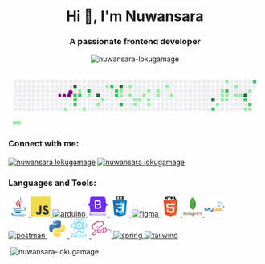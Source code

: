 
<!--
**Nuwansara-Lokugamage/Nuwansara-Lokugamage** is a ✨ _special_ ✨ repository because its `README.md` (this file) appears on your GitHub profile.

Here are some ideas to get you started:

- 🔭 I’m currently working on ...
- 🌱 I’m currently learning ...
- 👯 I’m looking to collaborate on ...
- 🤔 I’m looking for help with ...
- 💬 Ask me about ...
- 📫 How to reach me: ...
- 😄 Pronouns: ...
- ⚡ Fun fact: ...
-->

<h1 align="center">Hi 👋, I'm Nuwansara</h1>
<h3 align="center">A passionate frontend developer</h3>

<p align="center"> <img src="https://komarev.com/ghpvc/?username=nuwansara-lokugamage&label=Profile%20views&color=0e75b6&style=flat" alt="nuwansara-lokugamage" /> </p>
<svg viewBox="-16 -32 880 192" width="880" height="192" xmlns="http://www.w3.org/2000/svg"><style>@keyframes c0{1.69%{fill:var(--c1)}1.71%,to{fill:var(--ce)}}@keyframes c1{1.12%{fill:var(--c1)}1.14%,to{fill:var(--ce)}}@keyframes c2{10.75%{fill:var(--c1)}10.77%,to{fill:var(--ce)}}@keyframes c3{5.37%{fill:var(--c1)}5.39%,to{fill:var(--ce)}}@keyframes c4{72.79%{fill:var(--c4)}72.81%,to{fill:var(--ce)}}@keyframes c5{62.03%{fill:var(--c2)}62.05%,to{fill:var(--ce)}}@keyframes c6{62.31%{fill:var(--c2)}62.33%,to{fill:var(--ce)}}@keyframes c7{62.6%{fill:var(--c2)}62.62%,to{fill:var(--ce)}}@keyframes c8{5.94%{fill:var(--c1)}5.96%,to{fill:var(--ce)}}@keyframes c9{61.75%{fill:var(--c2)}61.77%,to{fill:var(--ce)}}@keyframes ca{9.62%{fill:var(--c1)}9.64%,to{fill:var(--ce)}}@keyframes cb{64.3%{fill:var(--c3)}64.32%,to{fill:var(--ce)}}@keyframes cc{6.79%{fill:var(--c1)}6.81%,to{fill:var(--ce)}}@keyframes cd{70.81%{fill:var(--c4)}70.83%,to{fill:var(--ce)}}@keyframes ce{8.49%{fill:var(--c1)}8.51%,to{fill:var(--ce)}}@keyframes cf{7.92%{fill:var(--c1)}7.94%,to{fill:var(--ce)}}@keyframes cg{14.72%{fill:var(--c1)}14.74%,to{fill:var(--ce)}}@keyframes ch{58.06%{fill:var(--c2)}58.08%,to{fill:var(--ce)}}@keyframes ci{58.63%{fill:var(--c2)}58.65%,to{fill:var(--ce)}}@keyframes cj{58.91%{fill:var(--c2)}58.93%,to{fill:var(--ce)}}@keyframes ck{68.83%{fill:var(--c4)}68.85%,to{fill:var(--ce)}}@keyframes cl{26.05%{fill:var(--c1)}26.07%,to{fill:var(--ce)}}@keyframes cm{26.34%{fill:var(--c1)}26.36%,to{fill:var(--ce)}}@keyframes cn{67.13%{fill:var(--c3)}67.15%,to{fill:var(--ce)}}@keyframes co{16.7%{fill:var(--c1)}16.72%,to{fill:var(--ce)}}@keyframes cp{17.27%{fill:var(--c1)}17.29%,to{fill:var(--ce)}}@keyframes cq{17.84%{fill:var(--c1)}17.86%,to{fill:var(--ce)}}@keyframes cr{27.75%{fill:var(--c1)}27.77%,to{fill:var(--ce)}}@keyframes cs{18.12%{fill:var(--c1)}18.14%,to{fill:var(--ce)}}@keyframes ct{19.82%{fill:var(--c1)}19.84%,to{fill:var(--ce)}}@keyframes cu{20.39%{fill:var(--c1)}20.41%,to{fill:var(--ce)}}@keyframes cv{18.69%{fill:var(--c1)}18.71%,to{fill:var(--ce)}}@keyframes cw{18.97%{fill:var(--c1)}18.99%,to{fill:var(--ce)}}@keyframes cx{20.95%{fill:var(--c1)}20.97%,to{fill:var(--ce)}}@keyframes cy{21.24%{fill:var(--c1)}21.26%,to{fill:var(--ce)}}@keyframes cz{22.94%{fill:var(--c1)}22.96%,to{fill:var(--ce)}}@keyframes c10{22.09%{fill:var(--c1)}22.11%,to{fill:var(--ce)}}@keyframes c11{82.14%{fill:var(--c4)}82.16%,to{fill:var(--ce)}}@keyframes c12{44.75%{fill:var(--c2)}44.77%,to{fill:var(--ce)}}@keyframes c13{32.85%{fill:var(--c1)}32.87%,to{fill:var(--ce)}}@keyframes c14{34.55%{fill:var(--c1)}34.57%,to{fill:var(--ce)}}@keyframes c15{34.27%{fill:var(--c1)}34.29%,to{fill:var(--ce)}}@keyframes c16{33.42%{fill:var(--c1)}33.44%,to{fill:var(--ce)}}@keyframes c17{35.4%{fill:var(--c1)}35.42%,to{fill:var(--ce)}}@keyframes c18{42.77%{fill:var(--c2)}42.79%,to{fill:var(--ce)}}@keyframes c19{33.98%{fill:var(--c1)}34%,to{fill:var(--ce)}}@keyframes c1a{33.7%{fill:var(--c1)}33.72%,to{fill:var(--ce)}}@keyframes c1b{36.25%{fill:var(--c1)}36.27%,to{fill:var(--ce)}}@keyframes c1c{36.82%{fill:var(--c1)}36.84%,to{fill:var(--ce)}}@keyframes c1d{37.1%{fill:var(--c1)}37.12%,to{fill:var(--ce)}}@keyframes c1e{84.41%{fill:var(--c4)}84.43%,to{fill:var(--ce)}}@keyframes c1f{41.07%{fill:var(--c2)}41.09%,to{fill:var(--ce)}}@keyframes c1g{39.93%{fill:var(--c1)}39.95%,to{fill:var(--ce)}}@keyframes c1h{37.95%{fill:var(--c1)}37.97%,to{fill:var(--ce)}}@keyframes c1i{40.5%{fill:var(--c2)}40.52%,to{fill:var(--ce)}}@keyframes c1j{39.65%{fill:var(--c1)}39.67%,to{fill:var(--ce)}}@keyframes c1k{49%{fill:var(--c2)}49.02%,to{fill:var(--ce)}}@keyframes u0{1.12%{transform:scale(0,1)}1.14%,1.69%{transform:scale(.03,1)}1.71%,5.37%{transform:scale(.05,1)}5.39%,5.94%{transform:scale(.08,1)}5.96%,6.79%{transform:scale(.11,1)}6.81%,7.92%{transform:scale(.13,1)}7.94%,8.49%{transform:scale(.16,1)}8.51%,9.62%{transform:scale(.18,1)}10.75%,9.64%{transform:scale(.21,1)}10.77%,14.72%{transform:scale(.24,1)}14.74%,16.7%{transform:scale(.26,1)}16.72%,17.27%{transform:scale(.29,1)}17.29%,17.84%{transform:scale(.32,1)}17.86%,18.12%{transform:scale(.34,1)}18.14%,18.69%{transform:scale(.37,1)}18.71%,18.97%{transform:scale(.39,1)}18.99%,19.82%{transform:scale(.42,1)}19.84%,20.39%{transform:scale(.45,1)}20.41%,20.95%{transform:scale(.47,1)}20.97%,21.24%{transform:scale(.5,1)}21.26%,22.09%{transform:scale(.53,1)}22.11%,22.94%{transform:scale(.55,1)}22.96%,26.05%{transform:scale(.58,1)}26.07%,26.34%{transform:scale(.61,1)}26.36%,27.75%{transform:scale(.63,1)}27.77%,32.85%{transform:scale(.66,1)}32.87%,33.42%{transform:scale(.68,1)}33.44%,33.7%{transform:scale(.71,1)}33.72%,33.98%{transform:scale(.74,1)}34%,34.27%{transform:scale(.76,1)}34.29%,34.55%{transform:scale(.79,1)}34.57%,35.4%{transform:scale(.82,1)}35.42%,36.25%{transform:scale(.84,1)}36.27%,36.82%{transform:scale(.87,1)}36.84%,37.1%{transform:scale(.89,1)}37.12%,37.95%{transform:scale(.92,1)}37.97%,39.65%{transform:scale(.95,1)}39.67%,39.93%{transform:scale(.97,1)}39.95%,to{transform:scale(1,1)}}@keyframes u1{40.5%{transform:scale(0,1)}40.52%,41.07%{transform:scale(.08,1)}41.09%,42.77%{transform:scale(.17,1)}42.79%,44.75%{transform:scale(.25,1)}44.77%,49%{transform:scale(.33,1)}49.02%,58.06%{transform:scale(.42,1)}58.08%,58.63%{transform:scale(.5,1)}58.65%,58.91%{transform:scale(.58,1)}58.93%,61.75%{transform:scale(.67,1)}61.77%,62.03%{transform:scale(.75,1)}62.05%,62.31%{transform:scale(.83,1)}62.33%,62.6%{transform:scale(.92,1)}62.62%,to{transform:scale(1,1)}}@keyframes u2{64.3%{transform:scale(0,1)}64.32%,67.13%{transform:scale(.5,1)}67.15%,to{transform:scale(1,1)}}@keyframes u3{68.83%{transform:scale(0,1)}68.85%,70.81%{transform:scale(.2,1)}70.83%,72.79%{transform:scale(.4,1)}72.81%,82.14%{transform:scale(.6,1)}82.16%,84.41%{transform:scale(.8,1)}84.43%,to{transform:scale(1,1)}}@keyframes s0{0%,99.72%{transform:translate(0,-16px)}.28%{transform:translate(0,0)}.57%{transform:translate(16px,0)}1.13%{transform:translate(16px,32px)}1.42%{transform:translate(0,32px)}1.7%{transform:translate(0,48px)}5.1%{transform:translate(192px,48px)}12.18%,5.38%{transform:translate(192px,32px)}13.03%,6.23%{transform:translate(240px,32px)}6.52%{transform:translate(240px,48px)}60.91%,7.08%,71.1%{transform:translate(272px,48px)}7.37%{transform:translate(272px,64px)}7.93%{transform:translate(304px,64px)}8.22%{transform:translate(304px,80px)}9.35%{transform:translate(240px,80px)}9.63%{transform:translate(240px,96px)}10.76%{transform:translate(176px,96px)}11.05%{transform:translate(176px,80px)}11.33%{transform:translate(192px,80px)}13.31%{transform:translate(240px,16px)}14.73%{transform:translate(320px,16px)}15.01%{transform:translate(320px,0)}16.43%{transform:translate(400px,0)}17.28%{transform:translate(400px,48px)}17.56%,27.2%{transform:translate(416px,48px)}17.85%{transform:translate(416px,64px)}18.7%{transform:translate(464px,64px)}18.98%{transform:translate(464px,80px)}19.26%{transform:translate(448px,80px)}19.83%{transform:translate(448px,48px)}20.11%{transform:translate(464px,48px)}20.4%{transform:translate(464px,32px)}20.96%{transform:translate(496px,32px)}21.25%{transform:translate(496px,48px)}22.1%{transform:translate(544px,48px)}22.66%{transform:translate(544px,16px)}25.5%,68.56%{transform:translate(384px,16px)}25.78%{transform:translate(384px,32px)}26.06%,66.29%{transform:translate(368px,32px)}26.35%{transform:translate(368px,48px)}27.76%{transform:translate(416px,80px)}33.14%{transform:translate(720px,80px)}33.43%{transform:translate(720px,64px)}33.71%{transform:translate(736px,64px)}33.99%{transform:translate(736px,48px)}34.28%{transform:translate(720px,48px)}34.84%{transform:translate(720px,16px)}35.13%{transform:translate(736px,16px)}35.41%{transform:translate(736px,0)}35.98%{transform:translate(768px,0)}36.83%{transform:translate(768px,48px)}37.11%{transform:translate(784px,48px)}37.39%,41.93%{transform:translate(784px,32px)}38.24%{transform:translate(832px,32px)}39.38%,47.31%{transform:translate(832px,96px)}39.94%{transform:translate(800px,96px)}40.23%{transform:translate(800px,80px)}40.51%{transform:translate(816px,80px)}40.79%{transform:translate(816px,64px)}41.36%{transform:translate(784px,64px)}43.34%{transform:translate(704px,32px)}44.19%{transform:translate(704px,80px)}44.48%{transform:translate(688px,80px)}44.76%{transform:translate(688px,96px)}49.01%{transform:translate(832px,0)}57.79%{transform:translate(336px,0)}58.07%{transform:translate(336px,16px)}58.36%{transform:translate(352px,16px)}58.92%{transform:translate(352px,48px)}59.21%{transform:translate(336px,48px)}59.49%{transform:translate(336px,32px)}60.62%{transform:translate(272px,32px)}62.04%{transform:translate(208px,48px)}62.61%{transform:translate(208px,80px)}63.46%{transform:translate(256px,80px)}64.31%{transform:translate(256px,32px)}67.14%{transform:translate(368px,80px)}67.42%{transform:translate(384px,80px)}70.25%{transform:translate(288px,16px)}70.82%{transform:translate(288px,48px)}71.67%{transform:translate(272px,16px)}72.8%{transform:translate(208px,16px)}73.09%{transform:translate(208px,32px)}81.59%{transform:translate(688px,32px)}82.15%{transform:translate(688px,64px)}84.14%{transform:translate(800px,64px)}84.42%{transform:translate(800px,48px)}96.03%{transform:translate(144px,48px)}96.32%{transform:translate(144px,32px)}96.6%{transform:translate(128px,32px)}96.88%{transform:translate(128px,16px)}97.73%{transform:translate(80px,16px)}98.3%{transform:translate(80px,-16px)}}@keyframes s1{0%,99.72%{transform:translate(16px,-16px)}.28%{transform:translate(0,-16px)}.57%{transform:translate(0,0)}.85%{transform:translate(16px,0)}1.42%{transform:translate(16px,32px)}1.7%{transform:translate(0,32px)}1.98%{transform:translate(0,48px)}5.38%{transform:translate(192px,48px)}12.46%,5.67%{transform:translate(192px,32px)}13.31%,6.52%{transform:translate(240px,32px)}6.8%{transform:translate(240px,48px)}61.19%,7.37%,71.39%{transform:translate(272px,48px)}7.65%{transform:translate(272px,64px)}8.22%{transform:translate(304px,64px)}8.5%{transform:translate(304px,80px)}9.63%{transform:translate(240px,80px)}9.92%{transform:translate(240px,96px)}11.05%{transform:translate(176px,96px)}11.33%{transform:translate(176px,80px)}11.61%{transform:translate(192px,80px)}13.6%{transform:translate(240px,16px)}15.01%{transform:translate(320px,16px)}15.3%{transform:translate(320px,0)}16.71%{transform:translate(400px,0)}17.56%{transform:translate(400px,48px)}17.85%,27.48%{transform:translate(416px,48px)}18.13%{transform:translate(416px,64px)}18.98%{transform:translate(464px,64px)}19.26%{transform:translate(464px,80px)}19.55%{transform:translate(448px,80px)}20.11%{transform:translate(448px,48px)}20.4%{transform:translate(464px,48px)}20.68%{transform:translate(464px,32px)}21.25%{transform:translate(496px,32px)}21.53%{transform:translate(496px,48px)}22.38%{transform:translate(544px,48px)}22.95%{transform:translate(544px,16px)}25.78%,68.84%{transform:translate(384px,16px)}26.06%{transform:translate(384px,32px)}26.35%,66.57%{transform:translate(368px,32px)}26.63%{transform:translate(368px,48px)}28.05%{transform:translate(416px,80px)}33.43%{transform:translate(720px,80px)}33.71%{transform:translate(720px,64px)}33.99%{transform:translate(736px,64px)}34.28%{transform:translate(736px,48px)}34.56%{transform:translate(720px,48px)}35.13%{transform:translate(720px,16px)}35.41%{transform:translate(736px,16px)}35.69%{transform:translate(736px,0)}36.26%{transform:translate(768px,0)}37.11%{transform:translate(768px,48px)}37.39%{transform:translate(784px,48px)}37.68%,42.21%{transform:translate(784px,32px)}38.53%{transform:translate(832px,32px)}39.66%,47.59%{transform:translate(832px,96px)}40.23%{transform:translate(800px,96px)}40.51%{transform:translate(800px,80px)}40.79%{transform:translate(816px,80px)}41.08%{transform:translate(816px,64px)}41.64%{transform:translate(784px,64px)}43.63%{transform:translate(704px,32px)}44.48%{transform:translate(704px,80px)}44.76%{transform:translate(688px,80px)}45.04%{transform:translate(688px,96px)}49.29%{transform:translate(832px,0)}58.07%{transform:translate(336px,0)}58.36%{transform:translate(336px,16px)}58.64%{transform:translate(352px,16px)}59.21%{transform:translate(352px,48px)}59.49%{transform:translate(336px,48px)}59.77%{transform:translate(336px,32px)}60.91%{transform:translate(272px,32px)}62.32%{transform:translate(208px,48px)}62.89%{transform:translate(208px,80px)}63.74%{transform:translate(256px,80px)}64.59%{transform:translate(256px,32px)}67.42%{transform:translate(368px,80px)}67.71%{transform:translate(384px,80px)}70.54%{transform:translate(288px,16px)}71.1%{transform:translate(288px,48px)}71.95%{transform:translate(272px,16px)}73.09%{transform:translate(208px,16px)}73.37%{transform:translate(208px,32px)}81.87%{transform:translate(688px,32px)}82.44%{transform:translate(688px,64px)}84.42%{transform:translate(800px,64px)}84.7%{transform:translate(800px,48px)}96.32%{transform:translate(144px,48px)}96.6%{transform:translate(144px,32px)}96.88%{transform:translate(128px,32px)}97.17%{transform:translate(128px,16px)}98.02%{transform:translate(80px,16px)}98.58%{transform:translate(80px,-16px)}}@keyframes s2{0%,99.72%{transform:translate(32px,-16px)}.57%{transform:translate(0,-16px)}.85%{transform:translate(0,0)}1.13%{transform:translate(16px,0)}1.7%{transform:translate(16px,32px)}1.98%{transform:translate(0,32px)}2.27%{transform:translate(0,48px)}5.67%{transform:translate(192px,48px)}12.75%,5.95%{transform:translate(192px,32px)}13.6%,6.8%{transform:translate(240px,32px)}7.08%{transform:translate(240px,48px)}61.47%,7.65%,71.67%{transform:translate(272px,48px)}7.93%{transform:translate(272px,64px)}8.5%{transform:translate(304px,64px)}8.78%{transform:translate(304px,80px)}9.92%{transform:translate(240px,80px)}10.2%{transform:translate(240px,96px)}11.33%{transform:translate(176px,96px)}11.61%{transform:translate(176px,80px)}11.9%{transform:translate(192px,80px)}13.88%{transform:translate(240px,16px)}15.3%{transform:translate(320px,16px)}15.58%{transform:translate(320px,0)}17%{transform:translate(400px,0)}17.85%{transform:translate(400px,48px)}18.13%,27.76%{transform:translate(416px,48px)}18.41%{transform:translate(416px,64px)}19.26%{transform:translate(464px,64px)}19.55%{transform:translate(464px,80px)}19.83%{transform:translate(448px,80px)}20.4%{transform:translate(448px,48px)}20.68%{transform:translate(464px,48px)}20.96%{transform:translate(464px,32px)}21.53%{transform:translate(496px,32px)}21.81%{transform:translate(496px,48px)}22.66%{transform:translate(544px,48px)}23.23%{transform:translate(544px,16px)}26.06%,69.12%{transform:translate(384px,16px)}26.35%{transform:translate(384px,32px)}26.63%,66.86%{transform:translate(368px,32px)}26.91%{transform:translate(368px,48px)}28.33%{transform:translate(416px,80px)}33.71%{transform:translate(720px,80px)}33.99%{transform:translate(720px,64px)}34.28%{transform:translate(736px,64px)}34.56%{transform:translate(736px,48px)}34.84%{transform:translate(720px,48px)}35.41%{transform:translate(720px,16px)}35.69%{transform:translate(736px,16px)}35.98%{transform:translate(736px,0)}36.54%{transform:translate(768px,0)}37.39%{transform:translate(768px,48px)}37.68%{transform:translate(784px,48px)}37.96%,42.49%{transform:translate(784px,32px)}38.81%{transform:translate(832px,32px)}39.94%,47.88%{transform:translate(832px,96px)}40.51%{transform:translate(800px,96px)}40.79%{transform:translate(800px,80px)}41.08%{transform:translate(816px,80px)}41.36%{transform:translate(816px,64px)}41.93%{transform:translate(784px,64px)}43.91%{transform:translate(704px,32px)}44.76%{transform:translate(704px,80px)}45.04%{transform:translate(688px,80px)}45.33%{transform:translate(688px,96px)}49.58%{transform:translate(832px,0)}58.36%{transform:translate(336px,0)}58.64%{transform:translate(336px,16px)}58.92%{transform:translate(352px,16px)}59.49%{transform:translate(352px,48px)}59.77%{transform:translate(336px,48px)}60.06%{transform:translate(336px,32px)}61.19%{transform:translate(272px,32px)}62.61%{transform:translate(208px,48px)}63.17%{transform:translate(208px,80px)}64.02%{transform:translate(256px,80px)}64.87%{transform:translate(256px,32px)}67.71%{transform:translate(368px,80px)}67.99%{transform:translate(384px,80px)}70.82%{transform:translate(288px,16px)}71.39%{transform:translate(288px,48px)}72.24%{transform:translate(272px,16px)}73.37%{transform:translate(208px,16px)}73.65%{transform:translate(208px,32px)}82.15%{transform:translate(688px,32px)}82.72%{transform:translate(688px,64px)}84.7%{transform:translate(800px,64px)}84.99%{transform:translate(800px,48px)}96.6%{transform:translate(144px,48px)}96.88%{transform:translate(144px,32px)}97.17%{transform:translate(128px,32px)}97.45%{transform:translate(128px,16px)}98.3%{transform:translate(80px,16px)}98.87%{transform:translate(80px,-16px)}}@keyframes s3{0%,99.72%{transform:translate(48px,-16px)}.85%{transform:translate(0,-16px)}1.13%{transform:translate(0,0)}1.42%{transform:translate(16px,0)}1.98%{transform:translate(16px,32px)}2.27%{transform:translate(0,32px)}2.55%{transform:translate(0,48px)}5.95%{transform:translate(192px,48px)}13.03%,6.23%{transform:translate(192px,32px)}13.88%,7.08%{transform:translate(240px,32px)}7.37%{transform:translate(240px,48px)}61.76%,7.93%,71.95%{transform:translate(272px,48px)}8.22%{transform:translate(272px,64px)}8.78%{transform:translate(304px,64px)}9.07%{transform:translate(304px,80px)}10.2%{transform:translate(240px,80px)}10.48%{transform:translate(240px,96px)}11.61%{transform:translate(176px,96px)}11.9%{transform:translate(176px,80px)}12.18%{transform:translate(192px,80px)}14.16%{transform:translate(240px,16px)}15.58%{transform:translate(320px,16px)}15.86%{transform:translate(320px,0)}17.28%{transform:translate(400px,0)}18.13%{transform:translate(400px,48px)}18.41%,28.05%{transform:translate(416px,48px)}18.7%{transform:translate(416px,64px)}19.55%{transform:translate(464px,64px)}19.83%{transform:translate(464px,80px)}20.11%{transform:translate(448px,80px)}20.68%{transform:translate(448px,48px)}20.96%{transform:translate(464px,48px)}21.25%{transform:translate(464px,32px)}21.81%{transform:translate(496px,32px)}22.1%{transform:translate(496px,48px)}22.95%{transform:translate(544px,48px)}23.51%{transform:translate(544px,16px)}26.35%,69.41%{transform:translate(384px,16px)}26.63%{transform:translate(384px,32px)}26.91%,67.14%{transform:translate(368px,32px)}27.2%{transform:translate(368px,48px)}28.61%{transform:translate(416px,80px)}33.99%{transform:translate(720px,80px)}34.28%{transform:translate(720px,64px)}34.56%{transform:translate(736px,64px)}34.84%{transform:translate(736px,48px)}35.13%{transform:translate(720px,48px)}35.69%{transform:translate(720px,16px)}35.98%{transform:translate(736px,16px)}36.26%{transform:translate(736px,0)}36.83%{transform:translate(768px,0)}37.68%{transform:translate(768px,48px)}37.96%{transform:translate(784px,48px)}38.24%,42.78%{transform:translate(784px,32px)}39.09%{transform:translate(832px,32px)}40.23%,48.16%{transform:translate(832px,96px)}40.79%{transform:translate(800px,96px)}41.08%{transform:translate(800px,80px)}41.36%{transform:translate(816px,80px)}41.64%{transform:translate(816px,64px)}42.21%{transform:translate(784px,64px)}44.19%{transform:translate(704px,32px)}45.04%{transform:translate(704px,80px)}45.33%{transform:translate(688px,80px)}45.61%{transform:translate(688px,96px)}49.86%{transform:translate(832px,0)}58.64%{transform:translate(336px,0)}58.92%{transform:translate(336px,16px)}59.21%{transform:translate(352px,16px)}59.77%{transform:translate(352px,48px)}60.06%{transform:translate(336px,48px)}60.34%{transform:translate(336px,32px)}61.47%{transform:translate(272px,32px)}62.89%{transform:translate(208px,48px)}63.46%{transform:translate(208px,80px)}64.31%{transform:translate(256px,80px)}65.16%{transform:translate(256px,32px)}67.99%{transform:translate(368px,80px)}68.27%{transform:translate(384px,80px)}71.1%{transform:translate(288px,16px)}71.67%{transform:translate(288px,48px)}72.52%{transform:translate(272px,16px)}73.65%{transform:translate(208px,16px)}73.94%{transform:translate(208px,32px)}82.44%{transform:translate(688px,32px)}83%{transform:translate(688px,64px)}84.99%{transform:translate(800px,64px)}85.27%{transform:translate(800px,48px)}96.88%{transform:translate(144px,48px)}97.17%{transform:translate(144px,32px)}97.45%{transform:translate(128px,32px)}97.73%{transform:translate(128px,16px)}98.58%{transform:translate(80px,16px)}99.15%{transform:translate(80px,-16px)}}:root{--cb:#1b1f230a;--cs:purple;--ce:#ebedf0;--c0:#ebedf0;--c1:#9be9a8;--c2:#40c463;--c3:#30a14e;--c4:#216e39}@media (prefers-color-scheme:dark){:root{--cb:#1b1f230a;--cs:purple;--ce:#161b22;--c1:#01311f;--c2:#034525;--c3:#0f6d31;--c4:#00c647}}.c{shape-rendering:geometricPrecision;rx:2;ry:2;fill:var(--ce);stroke-width:1px;stroke:var(--cb);animation:none 35300ms linear infinite}.c.c0{fill:var(--c1);animation-name:c0}.c.c1,.c.c2,.c.c3{fill:var(--c1);animation-name:c1}.c.c2,.c.c3{animation-name:c2}.c.c3{animation-name:c3}.c.c4{fill:var(--c4);animation-name:c4}.c.c5,.c.c6,.c.c7{fill:var(--c2);animation-name:c5}.c.c6,.c.c7{animation-name:c6}.c.c7{animation-name:c7}.c.c8{fill:var(--c1);animation-name:c8}.c.c9{fill:var(--c2);animation-name:c9}.c.ca{fill:var(--c1);animation-name:ca}.c.cb{fill:var(--c3);animation-name:cb}.c.cc{fill:var(--c1);animation-name:cc}.c.cd{fill:var(--c4);animation-name:cd}.c.ce,.c.cf,.c.cg{fill:var(--c1);animation-name:ce}.c.cf,.c.cg{animation-name:cf}.c.cg{animation-name:cg}.c.ch,.c.ci,.c.cj{fill:var(--c2);animation-name:ch}.c.ci,.c.cj{animation-name:ci}.c.cj{animation-name:cj}.c.ck{fill:var(--c4);animation-name:ck}.c.cl,.c.cm{fill:var(--c1);animation-name:cl}.c.cm{animation-name:cm}.c.cn{fill:var(--c3);animation-name:cn}.c.co{fill:var(--c1);animation-name:co}.c.cp,.c.cq,.c.cr{fill:var(--c1);animation-name:cp}.c.cq,.c.cr{animation-name:cq}.c.cr{animation-name:cr}.c.cs,.c.ct,.c.cu{fill:var(--c1);animation-name:cs}.c.ct,.c.cu{animation-name:ct}.c.cu{animation-name:cu}.c.cv,.c.cw,.c.cx{fill:var(--c1);animation-name:cv}.c.cw,.c.cx{animation-name:cw}.c.cx{animation-name:cx}.c.c10,.c.cy,.c.cz{fill:var(--c1);animation-name:cy}.c.c10,.c.cz{animation-name:cz}.c.c10{animation-name:c10}.c.c11{fill:var(--c4);animation-name:c11}.c.c12{fill:var(--c2);animation-name:c12}.c.c13,.c.c14{fill:var(--c1);animation-name:c13}.c.c14{animation-name:c14}.c.c15,.c.c16,.c.c17{fill:var(--c1);animation-name:c15}.c.c16,.c.c17{animation-name:c16}.c.c17{animation-name:c17}.c.c18{fill:var(--c2);animation-name:c18}.c.c19,.c.c1a{fill:var(--c1);animation-name:c19}.c.c1a{animation-name:c1a}.c.c1b,.c.c1c,.c.c1d{fill:var(--c1);animation-name:c1b}.c.c1c,.c.c1d{animation-name:c1c}.c.c1d{animation-name:c1d}.c.c1e{fill:var(--c4);animation-name:c1e}.c.c1f{fill:var(--c2);animation-name:c1f}.c.c1g,.c.c1h{fill:var(--c1);animation-name:c1g}.c.c1h{animation-name:c1h}.c.c1i{fill:var(--c2);animation-name:c1i}.c.c1j{fill:var(--c1);animation-name:c1j}.c.c1k{fill:var(--c2);animation-name:c1k}.s,.u{animation:none linear 35300ms infinite}.u,.u.u0{transform-origin:0 0}.u{transform:scale(0,1)}.u.u0{fill:var(--c1);animation-name:u0}.u.u1{fill:var(--c2);animation-name:u1;transform-origin:565.3px 0}.u.u2{fill:var(--c3);animation-name:u2;transform-origin:743.9px 0}.u.u3{fill:var(--c4);animation-name:u3;transform-origin:773.6px 0}.s{shape-rendering:geometricPrecision;fill:var(--cs)}.s.s0{transform:translate(0,-16px);animation-name:s0}.s.s1{transform:translate(16px,-16px);animation-name:s1}.s.s2{transform:translate(32px,-16px);animation-name:s2}.s.s3{transform:translate(48px,-16px);animation-name:s3}</style><rect class="c" x="2" y="2" width="12" height="12"/><rect class="c" x="2" y="18" width="12" height="12"/><rect class="c" x="2" y="34" width="12" height="12"/><rect class="c c0" x="2" y="50" width="12" height="12"/><rect class="c" x="2" y="66" width="12" height="12"/><rect class="c" x="2" y="82" width="12" height="12"/><rect class="c" x="2" y="98" width="12" height="12"/><rect class="c" x="18" y="2" width="12" height="12"/><rect class="c" x="18" y="18" width="12" height="12"/><rect class="c c1" x="18" y="34" width="12" height="12"/><rect class="c" x="18" y="50" width="12" height="12"/><rect class="c" x="18" y="66" width="12" height="12"/><rect class="c" x="18" y="82" width="12" height="12"/><rect class="c" x="18" y="98" width="12" height="12"/><rect class="c" x="34" y="2" width="12" height="12"/><rect class="c" x="34" y="18" width="12" height="12"/><rect class="c" x="34" y="34" width="12" height="12"/><rect class="c" x="34" y="50" width="12" height="12"/><rect class="c" x="34" y="66" width="12" height="12"/><rect class="c" x="34" y="82" width="12" height="12"/><rect class="c" x="34" y="98" width="12" height="12"/><rect class="c" x="50" y="2" width="12" height="12"/><rect class="c" x="50" y="18" width="12" height="12"/><rect class="c" x="50" y="34" width="12" height="12"/><rect class="c" x="50" y="50" width="12" height="12"/><rect class="c" x="50" y="66" width="12" height="12"/><rect class="c" x="50" y="82" width="12" height="12"/><rect class="c" x="50" y="98" width="12" height="12"/><rect class="c" x="66" y="2" width="12" height="12"/><rect class="c" x="66" y="18" width="12" height="12"/><rect class="c" x="66" y="34" width="12" height="12"/><rect class="c" x="66" y="50" width="12" height="12"/><rect class="c" x="66" y="66" width="12" height="12"/><rect class="c" x="66" y="82" width="12" height="12"/><rect class="c" x="66" y="98" width="12" height="12"/><rect class="c" x="82" y="2" width="12" height="12"/><rect class="c" x="82" y="18" width="12" height="12"/><rect class="c" x="82" y="34" width="12" height="12"/><rect class="c" x="82" y="50" width="12" height="12"/><rect class="c" x="82" y="66" width="12" height="12"/><rect class="c" x="82" y="82" width="12" height="12"/><rect class="c" x="82" y="98" width="12" height="12"/><rect class="c" x="98" y="2" width="12" height="12"/><rect class="c" x="98" y="18" width="12" height="12"/><rect class="c" x="98" y="34" width="12" height="12"/><rect class="c" x="98" y="50" width="12" height="12"/><rect class="c" x="98" y="66" width="12" height="12"/><rect class="c" x="98" y="82" width="12" height="12"/><rect class="c" x="98" y="98" width="12" height="12"/><rect class="c" x="114" y="2" width="12" height="12"/><rect class="c" x="114" y="18" width="12" height="12"/><rect class="c" x="114" y="34" width="12" height="12"/><rect class="c" x="114" y="50" width="12" height="12"/><rect class="c" x="114" y="66" width="12" height="12"/><rect class="c" x="114" y="82" width="12" height="12"/><rect class="c" x="114" y="98" width="12" height="12"/><rect class="c" x="130" y="2" width="12" height="12"/><rect class="c" x="130" y="18" width="12" height="12"/><rect class="c" x="130" y="34" width="12" height="12"/><rect class="c" x="130" y="50" width="12" height="12"/><rect class="c" x="130" y="66" width="12" height="12"/><rect class="c" x="130" y="82" width="12" height="12"/><rect class="c" x="130" y="98" width="12" height="12"/><rect class="c" x="146" y="2" width="12" height="12"/><rect class="c" x="146" y="18" width="12" height="12"/><rect class="c" x="146" y="34" width="12" height="12"/><rect class="c" x="146" y="50" width="12" height="12"/><rect class="c" x="146" y="66" width="12" height="12"/><rect class="c" x="146" y="82" width="12" height="12"/><rect class="c" x="146" y="98" width="12" height="12"/><rect class="c" x="162" y="2" width="12" height="12"/><rect class="c" x="162" y="18" width="12" height="12"/><rect class="c" x="162" y="34" width="12" height="12"/><rect class="c" x="162" y="50" width="12" height="12"/><rect class="c" x="162" y="66" width="12" height="12"/><rect class="c" x="162" y="82" width="12" height="12"/><rect class="c" x="162" y="98" width="12" height="12"/><rect class="c" x="178" y="2" width="12" height="12"/><rect class="c" x="178" y="18" width="12" height="12"/><rect class="c" x="178" y="34" width="12" height="12"/><rect class="c" x="178" y="50" width="12" height="12"/><rect class="c" x="178" y="66" width="12" height="12"/><rect class="c" x="178" y="82" width="12" height="12"/><rect class="c c2" x="178" y="98" width="12" height="12"/><rect class="c" x="194" y="2" width="12" height="12"/><rect class="c" x="194" y="18" width="12" height="12"/><rect class="c c3" x="194" y="34" width="12" height="12"/><rect class="c" x="194" y="50" width="12" height="12"/><rect class="c" x="194" y="66" width="12" height="12"/><rect class="c" x="194" y="82" width="12" height="12"/><rect class="c" x="194" y="98" width="12" height="12"/><rect class="c" x="210" y="2" width="12" height="12"/><rect class="c c4" x="210" y="18" width="12" height="12"/><rect class="c" x="210" y="34" width="12" height="12"/><rect class="c c5" x="210" y="50" width="12" height="12"/><rect class="c c6" x="210" y="66" width="12" height="12"/><rect class="c c7" x="210" y="82" width="12" height="12"/><rect class="c" x="210" y="98" width="12" height="12"/><rect class="c" x="226" y="2" width="12" height="12"/><rect class="c" x="226" y="18" width="12" height="12"/><rect class="c c8" x="226" y="34" width="12" height="12"/><rect class="c c9" x="226" y="50" width="12" height="12"/><rect class="c" x="226" y="66" width="12" height="12"/><rect class="c" x="226" y="82" width="12" height="12"/><rect class="c" x="226" y="98" width="12" height="12"/><rect class="c" x="242" y="2" width="12" height="12"/><rect class="c" x="242" y="18" width="12" height="12"/><rect class="c" x="242" y="34" width="12" height="12"/><rect class="c" x="242" y="50" width="12" height="12"/><rect class="c" x="242" y="66" width="12" height="12"/><rect class="c" x="242" y="82" width="12" height="12"/><rect class="c ca" x="242" y="98" width="12" height="12"/><rect class="c" x="258" y="2" width="12" height="12"/><rect class="c" x="258" y="18" width="12" height="12"/><rect class="c cb" x="258" y="34" width="12" height="12"/><rect class="c cc" x="258" y="50" width="12" height="12"/><rect class="c" x="258" y="66" width="12" height="12"/><rect class="c" x="258" y="82" width="12" height="12"/><rect class="c" x="258" y="98" width="12" height="12"/><rect class="c" x="274" y="2" width="12" height="12"/><rect class="c" x="274" y="18" width="12" height="12"/><rect class="c" x="274" y="34" width="12" height="12"/><rect class="c" x="274" y="50" width="12" height="12"/><rect class="c" x="274" y="66" width="12" height="12"/><rect class="c" x="274" y="82" width="12" height="12"/><rect class="c" x="274" y="98" width="12" height="12"/><rect class="c" x="290" y="2" width="12" height="12"/><rect class="c" x="290" y="18" width="12" height="12"/><rect class="c" x="290" y="34" width="12" height="12"/><rect class="c cd" x="290" y="50" width="12" height="12"/><rect class="c" x="290" y="66" width="12" height="12"/><rect class="c ce" x="290" y="82" width="12" height="12"/><rect class="c" x="290" y="98" width="12" height="12"/><rect class="c" x="306" y="2" width="12" height="12"/><rect class="c" x="306" y="18" width="12" height="12"/><rect class="c" x="306" y="34" width="12" height="12"/><rect class="c" x="306" y="50" width="12" height="12"/><rect class="c cf" x="306" y="66" width="12" height="12"/><rect class="c" x="306" y="82" width="12" height="12"/><rect class="c" x="306" y="98" width="12" height="12"/><rect class="c" x="322" y="2" width="12" height="12"/><rect class="c cg" x="322" y="18" width="12" height="12"/><rect class="c" x="322" y="34" width="12" height="12"/><rect class="c" x="322" y="50" width="12" height="12"/><rect class="c" x="322" y="66" width="12" height="12"/><rect class="c" x="322" y="82" width="12" height="12"/><rect class="c" x="322" y="98" width="12" height="12"/><rect class="c" x="338" y="2" width="12" height="12"/><rect class="c ch" x="338" y="18" width="12" height="12"/><rect class="c" x="338" y="34" width="12" height="12"/><rect class="c" x="338" y="50" width="12" height="12"/><rect class="c" x="338" y="66" width="12" height="12"/><rect class="c" x="338" y="82" width="12" height="12"/><rect class="c" x="338" y="98" width="12" height="12"/><rect class="c" x="354" y="2" width="12" height="12"/><rect class="c" x="354" y="18" width="12" height="12"/><rect class="c ci" x="354" y="34" width="12" height="12"/><rect class="c cj" x="354" y="50" width="12" height="12"/><rect class="c" x="354" y="66" width="12" height="12"/><rect class="c" x="354" y="82" width="12" height="12"/><rect class="c" x="354" y="98" width="12" height="12"/><rect class="c" x="370" y="2" width="12" height="12"/><rect class="c ck" x="370" y="18" width="12" height="12"/><rect class="c cl" x="370" y="34" width="12" height="12"/><rect class="c cm" x="370" y="50" width="12" height="12"/><rect class="c" x="370" y="66" width="12" height="12"/><rect class="c cn" x="370" y="82" width="12" height="12"/><rect class="c" x="370" y="98" width="12" height="12"/><rect class="c" x="386" y="2" width="12" height="12"/><rect class="c" x="386" y="18" width="12" height="12"/><rect class="c" x="386" y="34" width="12" height="12"/><rect class="c" x="386" y="50" width="12" height="12"/><rect class="c" x="386" y="66" width="12" height="12"/><rect class="c" x="386" y="82" width="12" height="12"/><rect class="c" x="386" y="98" width="12" height="12"/><rect class="c" x="402" y="2" width="12" height="12"/><rect class="c co" x="402" y="18" width="12" height="12"/><rect class="c" x="402" y="34" width="12" height="12"/><rect class="c cp" x="402" y="50" width="12" height="12"/><rect class="c" x="402" y="66" width="12" height="12"/><rect class="c" x="402" y="82" width="12" height="12"/><rect class="c" x="402" y="98" width="12" height="12"/><rect class="c" x="418" y="2" width="12" height="12"/><rect class="c" x="418" y="18" width="12" height="12"/><rect class="c" x="418" y="34" width="12" height="12"/><rect class="c" x="418" y="50" width="12" height="12"/><rect class="c cq" x="418" y="66" width="12" height="12"/><rect class="c cr" x="418" y="82" width="12" height="12"/><rect class="c" x="418" y="98" width="12" height="12"/><rect class="c" x="434" y="2" width="12" height="12"/><rect class="c" x="434" y="18" width="12" height="12"/><rect class="c" x="434" y="34" width="12" height="12"/><rect class="c" x="434" y="50" width="12" height="12"/><rect class="c cs" x="434" y="66" width="12" height="12"/><rect class="c" x="434" y="82" width="12" height="12"/><rect class="c" x="434" y="98" width="12" height="12"/><rect class="c" x="450" y="2" width="12" height="12"/><rect class="c" x="450" y="18" width="12" height="12"/><rect class="c" x="450" y="34" width="12" height="12"/><rect class="c ct" x="450" y="50" width="12" height="12"/><rect class="c" x="450" y="66" width="12" height="12"/><rect class="c" x="450" y="82" width="12" height="12"/><rect class="c" x="450" y="98" width="12" height="12"/><rect class="c" x="466" y="2" width="12" height="12"/><rect class="c" x="466" y="18" width="12" height="12"/><rect class="c cu" x="466" y="34" width="12" height="12"/><rect class="c" x="466" y="50" width="12" height="12"/><rect class="c cv" x="466" y="66" width="12" height="12"/><rect class="c cw" x="466" y="82" width="12" height="12"/><rect class="c" x="466" y="98" width="12" height="12"/><rect class="c" x="482" y="2" width="12" height="12"/><rect class="c" x="482" y="18" width="12" height="12"/><rect class="c" x="482" y="34" width="12" height="12"/><rect class="c" x="482" y="50" width="12" height="12"/><rect class="c" x="482" y="66" width="12" height="12"/><rect class="c" x="482" y="82" width="12" height="12"/><rect class="c" x="482" y="98" width="12" height="12"/><rect class="c" x="498" y="2" width="12" height="12"/><rect class="c" x="498" y="18" width="12" height="12"/><rect class="c cx" x="498" y="34" width="12" height="12"/><rect class="c cy" x="498" y="50" width="12" height="12"/><rect class="c" x="498" y="66" width="12" height="12"/><rect class="c" x="498" y="82" width="12" height="12"/><rect class="c" x="498" y="98" width="12" height="12"/><rect class="c" x="514" y="2" width="12" height="12"/><rect class="c" x="514" y="18" width="12" height="12"/><rect class="c" x="514" y="34" width="12" height="12"/><rect class="c" x="514" y="50" width="12" height="12"/><rect class="c" x="514" y="66" width="12" height="12"/><rect class="c" x="514" y="82" width="12" height="12"/><rect class="c" x="514" y="98" width="12" height="12"/><rect class="c" x="530" y="2" width="12" height="12"/><rect class="c cz" x="530" y="18" width="12" height="12"/><rect class="c" x="530" y="34" width="12" height="12"/><rect class="c" x="530" y="50" width="12" height="12"/><rect class="c" x="530" y="66" width="12" height="12"/><rect class="c" x="530" y="82" width="12" height="12"/><rect class="c" x="530" y="98" width="12" height="12"/><rect class="c" x="546" y="2" width="12" height="12"/><rect class="c" x="546" y="18" width="12" height="12"/><rect class="c" x="546" y="34" width="12" height="12"/><rect class="c c10" x="546" y="50" width="12" height="12"/><rect class="c" x="546" y="66" width="12" height="12"/><rect class="c" x="546" y="82" width="12" height="12"/><rect class="c" x="546" y="98" width="12" height="12"/><rect class="c" x="562" y="2" width="12" height="12"/><rect class="c" x="562" y="18" width="12" height="12"/><rect class="c" x="562" y="34" width="12" height="12"/><rect class="c" x="562" y="50" width="12" height="12"/><rect class="c" x="562" y="66" width="12" height="12"/><rect class="c" x="562" y="82" width="12" height="12"/><rect class="c" x="562" y="98" width="12" height="12"/><rect class="c" x="578" y="2" width="12" height="12"/><rect class="c" x="578" y="18" width="12" height="12"/><rect class="c" x="578" y="34" width="12" height="12"/><rect class="c" x="578" y="50" width="12" height="12"/><rect class="c" x="578" y="66" width="12" height="12"/><rect class="c" x="578" y="82" width="12" height="12"/><rect class="c" x="578" y="98" width="12" height="12"/><rect class="c" x="594" y="2" width="12" height="12"/><rect class="c" x="594" y="18" width="12" height="12"/><rect class="c" x="594" y="34" width="12" height="12"/><rect class="c" x="594" y="50" width="12" height="12"/><rect class="c" x="594" y="66" width="12" height="12"/><rect class="c" x="594" y="82" width="12" height="12"/><rect class="c" x="594" y="98" width="12" height="12"/><rect class="c" x="610" y="2" width="12" height="12"/><rect class="c" x="610" y="18" width="12" height="12"/><rect class="c" x="610" y="34" width="12" height="12"/><rect class="c" x="610" y="50" width="12" height="12"/><rect class="c" x="610" y="66" width="12" height="12"/><rect class="c" x="610" y="82" width="12" height="12"/><rect class="c" x="610" y="98" width="12" height="12"/><rect class="c" x="626" y="2" width="12" height="12"/><rect class="c" x="626" y="18" width="12" height="12"/><rect class="c" x="626" y="34" width="12" height="12"/><rect class="c" x="626" y="50" width="12" height="12"/><rect class="c" x="626" y="66" width="12" height="12"/><rect class="c" x="626" y="82" width="12" height="12"/><rect class="c" x="626" y="98" width="12" height="12"/><rect class="c" x="642" y="2" width="12" height="12"/><rect class="c" x="642" y="18" width="12" height="12"/><rect class="c" x="642" y="34" width="12" height="12"/><rect class="c" x="642" y="50" width="12" height="12"/><rect class="c" x="642" y="66" width="12" height="12"/><rect class="c" x="642" y="82" width="12" height="12"/><rect class="c" x="642" y="98" width="12" height="12"/><rect class="c" x="658" y="2" width="12" height="12"/><rect class="c" x="658" y="18" width="12" height="12"/><rect class="c" x="658" y="34" width="12" height="12"/><rect class="c" x="658" y="50" width="12" height="12"/><rect class="c" x="658" y="66" width="12" height="12"/><rect class="c" x="658" y="82" width="12" height="12"/><rect class="c" x="658" y="98" width="12" height="12"/><rect class="c" x="674" y="2" width="12" height="12"/><rect class="c" x="674" y="18" width="12" height="12"/><rect class="c" x="674" y="34" width="12" height="12"/><rect class="c" x="674" y="50" width="12" height="12"/><rect class="c" x="674" y="66" width="12" height="12"/><rect class="c" x="674" y="82" width="12" height="12"/><rect class="c" x="674" y="98" width="12" height="12"/><rect class="c" x="690" y="2" width="12" height="12"/><rect class="c" x="690" y="18" width="12" height="12"/><rect class="c" x="690" y="34" width="12" height="12"/><rect class="c" x="690" y="50" width="12" height="12"/><rect class="c c11" x="690" y="66" width="12" height="12"/><rect class="c" x="690" y="82" width="12" height="12"/><rect class="c c12" x="690" y="98" width="12" height="12"/><rect class="c" x="706" y="2" width="12" height="12"/><rect class="c" x="706" y="18" width="12" height="12"/><rect class="c" x="706" y="34" width="12" height="12"/><rect class="c" x="706" y="50" width="12" height="12"/><rect class="c" x="706" y="66" width="12" height="12"/><rect class="c c13" x="706" y="82" width="12" height="12"/><rect class="c" x="706" y="98" width="12" height="12"/><rect class="c" x="722" y="2" width="12" height="12"/><rect class="c" x="722" y="18" width="12" height="12"/><rect class="c c14" x="722" y="34" width="12" height="12"/><rect class="c c15" x="722" y="50" width="12" height="12"/><rect class="c c16" x="722" y="66" width="12" height="12"/><rect class="c" x="722" y="82" width="12" height="12"/><rect class="c" x="722" y="98" width="12" height="12"/><rect class="c c17" x="738" y="2" width="12" height="12"/><rect class="c" x="738" y="18" width="12" height="12"/><rect class="c c18" x="738" y="34" width="12" height="12"/><rect class="c c19" x="738" y="50" width="12" height="12"/><rect class="c c1a" x="738" y="66" width="12" height="12"/><rect class="c" x="738" y="82" width="12" height="12"/><rect class="c" x="738" y="98" width="12" height="12"/><rect class="c" x="754" y="2" width="12" height="12"/><rect class="c" x="754" y="18" width="12" height="12"/><rect class="c" x="754" y="34" width="12" height="12"/><rect class="c" x="754" y="50" width="12" height="12"/><rect class="c" x="754" y="66" width="12" height="12"/><rect class="c" x="754" y="82" width="12" height="12"/><rect class="c" x="754" y="98" width="12" height="12"/><rect class="c" x="770" y="2" width="12" height="12"/><rect class="c c1b" x="770" y="18" width="12" height="12"/><rect class="c" x="770" y="34" width="12" height="12"/><rect class="c c1c" x="770" y="50" width="12" height="12"/><rect class="c" x="770" y="66" width="12" height="12"/><rect class="c" x="770" y="82" width="12" height="12"/><rect class="c" x="770" y="98" width="12" height="12"/><rect class="c" x="786" y="2" width="12" height="12"/><rect class="c" x="786" y="18" width="12" height="12"/><rect class="c" x="786" y="34" width="12" height="12"/><rect class="c c1d" x="786" y="50" width="12" height="12"/><rect class="c" x="786" y="66" width="12" height="12"/><rect class="c" x="786" y="82" width="12" height="12"/><rect class="c" x="786" y="98" width="12" height="12"/><rect class="c" x="802" y="2" width="12" height="12"/><rect class="c" x="802" y="18" width="12" height="12"/><rect class="c" x="802" y="34" width="12" height="12"/><rect class="c c1e" x="802" y="50" width="12" height="12"/><rect class="c c1f" x="802" y="66" width="12" height="12"/><rect class="c" x="802" y="82" width="12" height="12"/><rect class="c c1g" x="802" y="98" width="12" height="12"/><rect class="c" x="818" y="2" width="12" height="12"/><rect class="c" x="818" y="18" width="12" height="12"/><rect class="c c1h" x="818" y="34" width="12" height="12"/><rect class="c" x="818" y="50" width="12" height="12"/><rect class="c" x="818" y="66" width="12" height="12"/><rect class="c c1i" x="818" y="82" width="12" height="12"/><rect class="c c1j" x="818" y="98" width="12" height="12"/><rect class="c c1k" x="834" y="2" width="12" height="12"/><rect class="c" x="834" y="18" width="12" height="12"/><rect class="u u0" height="12" width="565.9" x="0.0" y="144"/><rect class="u u1" height="12" width="179.1" x="565.3" y="144"/><rect class="u u2" height="12" width="30.4" x="743.9" y="144"/><rect class="u u3" height="12" width="75.0" x="773.6" y="144"/><rect class="s s0" x="0.8" y="0.8" width="14.4" height="14.4" rx="4.5" ry="4.5"/><rect class="s s1" x="1.8" y="1.8" width="12.3" height="12.3" rx="4.1" ry="4.1"/><rect class="s s2" x="2.6" y="2.6" width="10.8" height="10.8" rx="3.6" ry="3.6"/><rect class="s s3" x="3.0" y="3.0" width="9.9" height="9.9" rx="3.3" ry="3.3"/></svg>

<!-- <p align="left"> <a href="https://github.com/ryo-ma/github-profile-trophy"><img src="https://github-profile-trophy.vercel.app/?username=nuwansara-lokugamage" alt="nuwansara-lokugamage" /></a>
</p>  -->

<h3 align="left">Connect with me:</h3>
<p align="left">
<a href="https://fb.com/nuwansara.lokugamage" target="blank"><img align="center" src="https://raw.githubusercontent.com/rahuldkjain/github-profile-readme-generator/master/src/images/icons/Social/facebook.svg" alt="nuwansara lokugamage" height="30" width="40" /></a>
<a href="https://instagram.com/nuwansara.lokugamage" target="blank"><img align="center" src="https://raw.githubusercontent.com/rahuldkjain/github-profile-readme-generator/master/src/images/icons/Social/instagram.svg" alt="nuwansara lokugamage" height="30" width="40" /></a>
</p>

<h3 align="left">Languages and Tools:</h3>
<p align="left"> 
<a href="https://www.java.com" target="_blank" rel="noreferrer"> <img src="https://raw.githubusercontent.com/devicons/devicon/master/icons/java/java-original.svg" alt="java" width="40" height="40"/> </a> <a href="https://developer.mozilla.org/en-US/docs/Web/JavaScript" target="_blank" rel="noreferrer"> <img src="https://raw.githubusercontent.com/devicons/devicon/master/icons/javascript/javascript-original.svg" alt="javascript" width="40" height="40"/> </a>
<a href="https://www.arduino.cc/" target="_blank" rel="noreferrer"> <img src="https://cdn.worldvectorlogo.com/logos/arduino-1.svg" alt="arduino" width="40" height="40"/> </a> <a href="https://getbootstrap.com" target="_blank" rel="noreferrer"> <img src="https://raw.githubusercontent.com/devicons/devicon/master/icons/bootstrap/bootstrap-plain-wordmark.svg" alt="bootstrap" width="40" height="40"/> </a> <a href="https://www.w3schools.com/css/" target="_blank" rel="noreferrer"> <img src="https://raw.githubusercontent.com/devicons/devicon/master/icons/css3/css3-original-wordmark.svg" alt="css3" width="40" height="40"/> </a> <a href="https://www.figma.com/" target="_blank" rel="noreferrer"> <img src="https://www.vectorlogo.zone/logos/figma/figma-icon.svg" alt="figma" width="40" height="40"/> </a> <a href="https://www.w3.org/html/" target="_blank" rel="noreferrer"> <img src="https://raw.githubusercontent.com/devicons/devicon/master/icons/html5/html5-original-wordmark.svg" alt="html5" width="40" height="40"/> </a>  <a href="https://www.mongodb.com/" target="_blank" rel="noreferrer"> <img src="https://raw.githubusercontent.com/devicons/devicon/master/icons/mongodb/mongodb-original-wordmark.svg" alt="mongodb" width="40" height="40"/> </a> <a href="https://www.mysql.com/" target="_blank" rel="noreferrer"> <img src="https://raw.githubusercontent.com/devicons/devicon/master/icons/mysql/mysql-original-wordmark.svg" alt="mysql" width="40" height="40"/> </a> <a href="https://postman.com" target="_blank" rel="noreferrer"> <img src="https://www.vectorlogo.zone/logos/getpostman/getpostman-icon.svg" alt="postman" width="40" height="40"/> </a> <a href="https://www.python.org" target="_blank" rel="noreferrer"> <img src="https://raw.githubusercontent.com/devicons/devicon/master/icons/python/python-original.svg" alt="python" width="40" height="40"/> </a> <a href="https://reactjs.org/" target="_blank" rel="noreferrer"> <img src="https://raw.githubusercontent.com/devicons/devicon/master/icons/react/react-original-wordmark.svg" alt="react" width="40" height="40"/> </a> <a href="https://sass-lang.com" target="_blank" rel="noreferrer"> <img src="https://raw.githubusercontent.com/devicons/devicon/master/icons/sass/sass-original.svg" alt="sass" width="40" height="40"/> </a> <a href="https://spring.io/" target="_blank" rel="noreferrer"> <img src="https://www.vectorlogo.zone/logos/springio/springio-icon.svg" alt="spring" width="40" height="40"/> </a> <a href="https://tailwindcss.com/" target="_blank" rel="noreferrer"> <img src="https://www.vectorlogo.zone/logos/tailwindcss/tailwindcss-icon.svg" alt="tailwind" width="40" height="40"/> </a> </p>

<p>&nbsp;<img align="center" src="https://github-readme-stats.vercel.app/api?username=nuwansara-lokugamage&show_icons=true&locale=en" alt="nuwansara-lokugamage" /></p>

